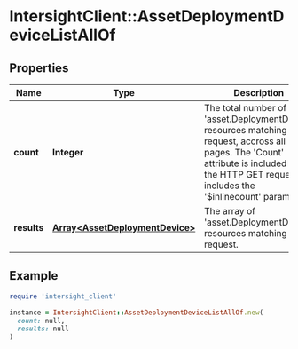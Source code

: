 # IntersightClient::AssetDeploymentDeviceListAllOf

## Properties

| Name | Type | Description | Notes |
| ---- | ---- | ----------- | ----- |
| **count** | **Integer** | The total number of &#39;asset.DeploymentDevice&#39; resources matching the request, accross all pages. The &#39;Count&#39; attribute is included when the HTTP GET request includes the &#39;$inlinecount&#39; parameter. | [optional] |
| **results** | [**Array&lt;AssetDeploymentDevice&gt;**](AssetDeploymentDevice.md) | The array of &#39;asset.DeploymentDevice&#39; resources matching the request. | [optional] |

## Example

```ruby
require 'intersight_client'

instance = IntersightClient::AssetDeploymentDeviceListAllOf.new(
  count: null,
  results: null
)
```

